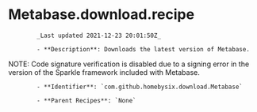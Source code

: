# Metabase.download.recipe

            _Last updated 2021-12-23 20:01:50Z_

            - **Description**: Downloads the latest version of Metabase.

NOTE: Code signature verification is disabled due to a signing error in the version of the Sparkle framework included with Metabase.

            - **Identifier**: `com.github.homebysix.download.Metabase`

            - **Parent Recipes**: `None`

